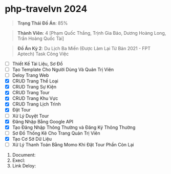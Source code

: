 # php-travelvn 2024
> **Trạng Thái Đồ Án**: 85%

> **Thành Viên**: 4 [Phạm Quốc Thắng, Trịnh Gia Bảo, Dương Hoàng Long, Trần Hoàng Quốc Tài]

> **Đồ Án Kỳ 2**: Du Lịch Ba Miền (Được Làm Lại Từ Bản 2021 - FPT Aptech)
Task Công Việc
- [ ] Thiết Kế Tài Liệu, Sơ Đồ
- [ ] Tạo Template Cho Người Dùng Và Quản Trị Viên
- [ ] Deloy Trang Web
- [x] CRUD Trang Thể Loại
- [x] CRUD Trang Sự Kiện
- [x] CRUD Trang Tour
- [x] CRUD Trang Khu Vực
- [x] CRUD Trang Lịch Trình
- [x] Đặt Tour
- [ ] Xử Lý Duyệt Tour
- [x] Đăng Nhập Bằng Google API
- [x] Tạo Đăng Nhập Thông Thường và Đăng Ký Thông Thường
- [ ] Sơ Đồ Thống Kê Cho Trang Quản Trị Viên
- [x] Tạo Cơ Sở Dữ Liệu
- [ ] Xử Lý Thanh Toán Bằng Momo Khi Đặt Tour
Phần Còn Lại
1. Document: <link>
2. Execl: <link>
3. Link Deloy: <link>
